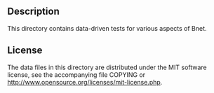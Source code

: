 Description
------------

This directory contains data-driven tests for various aspects of Bnet.

License
--------

The data files in this directory are distributed under the MIT software
license, see the accompanying file COPYING or
http://www.opensource.org/licenses/mit-license.php.

